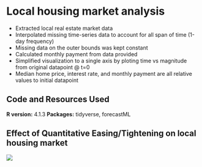 # Local housing market analysis
* Extracted local real estate market data
* Interpolated missing time-series data to account for all span of time (1-day frequency)
* Missing data on the outer bounds was kept constant
* Calculated monthly payment from data provided
* Simplified visualization to a single axis by ploting time vs magnitude from original datapoint @ t=0
* Median home price, interest rate, and monthly payment are all relative values to initial datapoint

## Code and Resources Used
**R version:** 4.1.3
**Packages:** tidyverse, forecastML

## Effect of Quantitative Easing/Tightening on local housing market
![](/images/SA_housing_Final.png)
